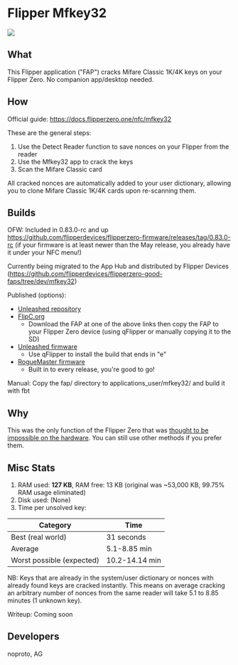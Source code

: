 # Flipper Mfkey32

![](https://thumb.tildacdn.com/tild3332-3839-4061-b663-363464303432/-/resize/214x/-/format/webp/noroot.png)

## What
This Flipper application ("FAP") cracks Mifare Classic 1K/4K keys on your Flipper Zero. No companion app/desktop needed.

## How
Official guide: https://docs.flipperzero.one/nfc/mfkey32

These are the general steps:

1. Use the Detect Reader function to save nonces on your Flipper from the reader
2. Use the Mfkey32 app to crack the keys
3. Scan the Mifare Classic card

All cracked nonces are automatically added to your user dictionary, allowing you to clone Mifare Classic 1K/4K cards upon re-scanning them.

## Builds
OFW: Included in 0.83.0-rc and up https://github.com/flipperdevices/flipperzero-firmware/releases/tag/0.83.0-rc (if your firmware is at least newer than the May release, you already have it under your NFC menu!)

Currently being migrated to the App Hub and distributed by Flipper Devices (https://github.com/flipperdevices/flipperzero-good-faps/tree/dev/mfkey32)

Published (options):
* [Unleashed repository](https://github.com/xMasterX/all-the-plugins/tree/main/apps/Tools_Extra)
* [FlipC.org](https://flipc.org/noproto/FlipperMfkey?branch=master&root=fap)
  * Download the FAP at one of the above links then copy the FAP to your Flipper Zero device (using qFlipper or manually copying it to the SD)
* [Unleashed firmware](https://github.com/DarkFlippers/unleashed-firmware/releases/latest)
  * Use qFlipper to install the build that ends in "e"
* [RogueMaster firmware](https://github.com/RogueMaster/flipperzero-firmware-wPlugins/releases/latest)
  * Built in to every release, you're good to go!

Manual: Copy the fap/ directory to applications_user/mfkey32/ and build it with fbt

## Why
This was the only function of the Flipper Zero that was [thought to be impossible on the hardware](https://old.reddit.com/r/flipperzero/comments/is31re/comment/g72077x/). You can still use other methods if you prefer them.

## Misc Stats
1. RAM used: **127 KB**, RAM free: 13 KB (original was ~53,000 KB, 99.75% RAM usage eliminated)
2. Disk used: (None)
3. Time per unsolved key:

| Category | Time |
| -------- | ---- |
| Best (real world) | 31 seconds |
| Average | 5.1-8.85 min |
| Worst possible (expected) | 10.2-14.14 min |

NB: Keys that are already in the system/user dictionary or nonces with already found keys are cracked instantly. This means on average cracking an arbitrary number of nonces from the same reader will take 5.1 to 8.85 minutes (1 unknown key).

Writeup: Coming soon

## Developers
noproto, AG
